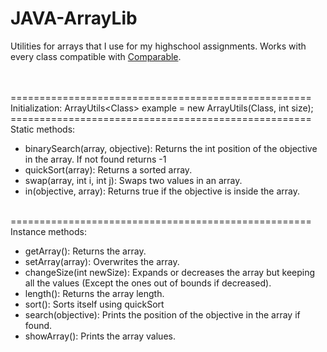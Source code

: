 # JAVA-ArrayLib
Utilities for arrays that I use for my highschool assignments. Works with every class compatible with [Comparable](https://docs.oracle.com/javase%2F8%2Fdocs%2Fapi%2F%2F/java/lang/Comparable.html).<br />

<br />
<br />
====================================================<br />
Initialization:
ArrayUtils&lt;Class&gt; example = new ArrayUtils(Class, int size);
====================================================<br />
Static methods: <br />
<ul>
  <li>binarySearch(array, objective): Returns the int position of the objective in the array. If not found returns -1</li>
  <li>quickSort(array): Returns a sorted array.</li>
  <li>swap(array, int i, int j): Swaps two values in an array.</li>
  <li>in(objective, array): Returns true if the objective is inside the array.</li>
</ul>
<br />
====================================================<br />
Instance methods: <br />
<ul>
  <li>getArray(): Returns the array.</li>
  <li>setArray(array): Overwrites the array.</li>
  <li>changeSize(int newSize): Expands or decreases the array but keeping all the values (Except the ones out of bounds if decreased).</li>
  <li>length(): Returns the array length.</li>
  <li>sort(): Sorts itself using quickSort</li>
  <li>search(objective): Prints the position of the objective in the array if found.</li>
  <li>showArray(): Prints the array values.</li>
</ul>
